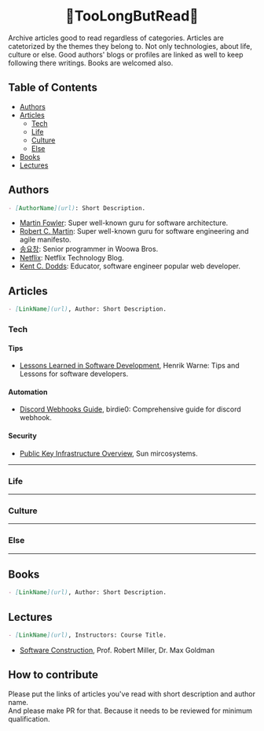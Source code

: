<h1 align="center">📖TooLongButRead📕</h1>
Archive articles good to read regardless of categories. Articles are catetorized by the themes they belong to. Not only technologies, about life, culture or else.
Good authors' blogs or profiles are linked as well to keep following there writings. Books are welcomed also.

## Table of Contents

- [Authors](#authors)
- [Articles](#articles)
  - [Tech](#tech)
  - [Life](#life)
  - [Culture](#culture)
  - [Else](#else)
- [Books](#books)
- [Lectures](#lectures)

## Authors

```markdown
- [AuthorName](url): Short Description.
```

- [Martin Fowler](https://martinfowler.com/): Super well-known guru for software architecture.
- [Robert C. Martin](http://cleancoder.com/products): Super well-known guru for software engineering and agile manifesto.
- [송요창](https://medium.com/@totuworld): Senior programmer in Woowa Bros.
- [Netflix](https://medium.com/@netflixtechblog): Netflix Technology Blog.
- [Kent C. Dodds](https://kentcdodds.com/blog): Educator, software engineer popular web developer.

## Articles

```markdown
- [LinkName](url), Author: Short Description.
```

### Tech

#### Tips

- [Lessons Learned in Software Development](https://henrikwarne.com/2015/04/16/lessons-learned-in-software-development/), Henrik Warne: Tips and Lessons for software developers.

#### Automation

- [Discord Webhooks Guide](https://birdie0.github.io/discord-webhooks-guide/), birdie0: Comprehensive guide for discord webhook.

#### Security

- [Public Key Infrastructure Overview](/static/pdfs/pki-overview.pdf), Sun mircosystems.

---

### Life

---

### Culture

---

### Else

---

## Books

```markdown
- [LinkName](url), Author: Short Description.
```

## Lectures

```markdown
- [LinkName](url), Instructors: Course Title.
```

- [Software Construction](https://ocw.mit.edu/ans7870/6/6.005/s16/), Prof. Robert Miller, Dr. Max Goldman

## How to contribute

Please put the links of articles you've read with short description and author name.  
And please make PR for that. Because it needs to be reviewed for minimum qualification.
